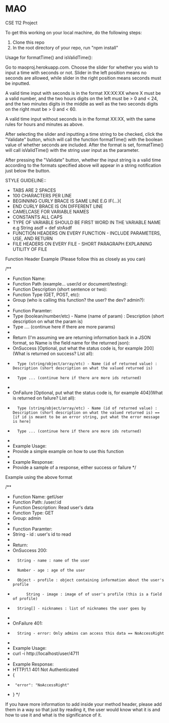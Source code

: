 # MAO
CSE 112 Project

To get this working on your local machine, do the following steps:

1. Clone this repo
2. In the root directory of your repo, run "npm install"


Usage for formatTime() and isValidTime():

Go to maoproj.herokuapp.com.
Choose the slider for whether you wish to input a time with seconds or 
not. Slider in the left position means no seconds are allowed, while 
slider in the right position means seconds must be inputted. 

A valid time input with seconds is in the format XX:XX:XX where X must be 
a valid number, and the two hours digits on the left must be > 0 and < 
24, and the two minutes digits in the middle as well as the two seconds
digits on the right must be > 0 and < 60.

A valid time input without seconds is in the format XX:XX, with the same
rules for hours and minutes as above.

After selecting the slider and inputting a time string to be checked,
click the "Validate" button, which will call the function formatTime() 
with the boolean value of whether seconds are included. After the format
is set, formatTime() will call isValidTime() with the string user input as
the parameter.

After pressing the "Validate" button, whether the input string is a valid
time according to the formats specified above will appear in a string
notification just below the button.




STYLE GUIDELINE::

- TABS ARE 2 SPACES
- 100 CHARACTERS PER LINE
- BEGINNING CURLY BRACE IS SAME LINE E.G IF(...){
- END CURLY BRACE IS ON DIFFERENT LINE
- CAMELCASE FOR VARIABLE NAMES
- CONSTANTS ALL CAPS
- TYPE OF VARIABLE SHOULD BE FIRST WORD IN THE VARIABLE NAME e.g String asdf = def strAsdf
- FUNCTION HEADERS ON EVERY FUNCTION - INCLUDE PARAMETERS, USE, AND RETURN 
- FILE HEADERS ON EVERY FILE - SHORT PARAGRAPH EXPLAINING UTILITY OF FILE



Function Header Example (Please follow this as closely as you can)

/**
* Function Name:
* Function Path (example... user/id or document/testing):
* Function Description (short sentence or two):
* Function Type (GET, POST, etc): 
* Group (who is calling this function? the user? the dev? admin?):
* 
* Function Paramter:
*	Type (boolean/number/etc) - Name (name of param) : Description (short description on what the param is)
*	Type .... (continue here if there are more params)
*
* Return (I'm assuming we are returning information back in a JSON format, so Name is the field name for the returned json):
*	OnSuccess [Optional, put what the status code is, for example 200](What is returned on success? List all):
*		Type (string/object/array/etc) - Name (id of returned value) : Description (short description on what the valued returned is)
*		Type ... (continue here if there are more ids returned)
*
*   OnFailure [Optional, put what the status code is, for example 404](What is returned on failure? List all):
*		Type (string/object/array/etc) - Name (id of returned value) : Description (short description on what the valued returned is) == [if id is meant to be an error string, put what the error message is here]
*		Type ... (continue here if there are more ids returned)
*
* Example Usage:
*	Provide a simple example on how to use this function
*
* Example Response:
*	Provide a sample of a response, either success or failure
*/

Example using the above format

/**
* Function Name: getUser
* Function Path: /user/:id
* Function Description: Read user's data
* Function Type: GET
* Group: admin
* 
* Function Paramter:
*	String - id : user's id to read
*
* Return:
*	OnSuccess 200:
*		String - name : name of the user
*		Number - age : age of the user
*		Object - profile : object containing information about the user's profile
*			String - image : image of of user's profile (this is a field of profile)
*		String[] - nicknames : list of nicknames the user goes by
*
*   OnFailure 401:
*		String - error: Only admins can access this data == NoAccessRight
*
* Example Usage:
*	curl -i http://localhost/user/4711
*
* Example Response:
*	HTTP/1.1 401 Not Authenticated
*    {
*      "error": "NoAccessRight"
*    }
*/

If you have more information to add inside your method header, please add them in a way so that just by reading it, the user would know what it is and how to use it and what is the significance of it.
